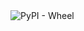 

<img alt="PyPI - Wheel" src="https://img.shields.io/pypi/wheel/samp-client?label=samp-client&logo=python">